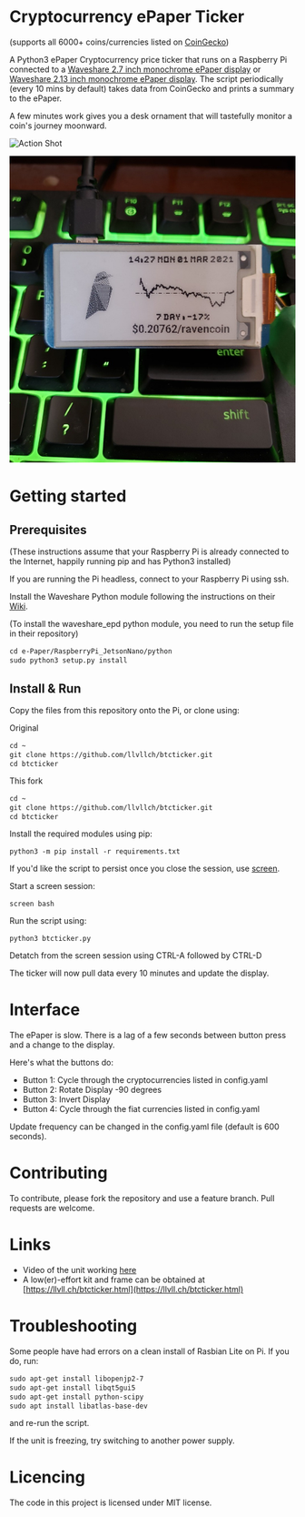 # Cryptocurrency ePaper Ticker 
(supports all 6000+ coins/currencies listed on [CoinGecko](https://api.coingecko.com/api/v3/coins/list))

A Python3 ePaper Cryptocurrency price ticker that runs on a Raspberry Pi connected to a [Waveshare 2.7 inch monochrome ePaper display](https://www.waveshare.com/wiki/2.7inch_e-Paper_HAT) or [Waveshare 2.13 inch monochrome ePaper display](https://www.waveshare.com/wiki/2.13inch_e-Paper_HAT). The script periodically (every 10 mins by default) takes data from CoinGecko and prints a summary to the ePaper.

A few minutes work gives you a desk ornament that will tastefully monitor a coin's journey moonward.

![Action Shot](/images/actionshot/BasicLunar.jpg)

![Action Shot](/images/actionshot/Ws213v2.jpg)

# Getting started

## Prerequisites

(These instructions assume that your Raspberry Pi is already connected to the Internet, happily running pip and has Python3 installed)

If you are running the Pi headless, connect to your Raspberry Pi using ssh.

Install the Waveshare Python module following the instructions on their [Wiki](https://www.waveshare.com/wiki/2.7inch_e-Paper_HAT).

(To install the waveshare_epd python module, you need to run the setup file in their repository)

```
cd e-Paper/RaspberryPi_JetsonNano/python
sudo python3 setup.py install
```
## Install & Run

Copy the files from this repository onto the Pi, or clone using:

Original

```
cd ~
git clone https://github.com/llvllch/btcticker.git
cd btcticker
```

This fork

```
cd ~
git clone https://github.com/llvllch/btcticker.git
cd btcticker
```

Install the required modules using pip:

```
python3 -m pip install -r requirements.txt
```

If you'd like the script to persist once you close the session, use [screen](https://linuxize.com/post/how-to-use-linux-screen/).

Start a screen session:

```
screen bash
```

Run the script using:

```
python3 btcticker.py
```

Detatch from the screen session using CTRL-A followed by CTRL-D

The ticker will now pull data every 10 minutes and update the display. 

# Interface

The ePaper is slow. There is a lag of a few seconds between button press and a change to the display. 

Here's what the buttons do:
- Button 1: Cycle through the cryptocurrencies listed in config.yaml
- Button 2: Rotate Display -90 degrees
- Button 3: Invert Display
- Button 4: Cycle through the fiat currencies listed in config.yaml

Update frequency can be changed in the config.yaml file (default is 600 seconds).

# Contributing

To contribute, please fork the repository and use a feature branch. Pull requests are welcome.

# Links

- Video of the unit working [here](https://youtu.be/TN8lMPppR1c)
- A low(er)-effort kit and frame can be obtained at [https://llvll.ch/btcticker.html](https://llvll.ch/btcticker.html)

# Troubleshooting

Some people have had errors on a clean install of Rasbian Lite on Pi. If you do, run:

```
sudo apt-get install libopenjp2-7
sudo apt-get install libqt5gui5
sudo apt-get install python-scipy
sudo apt install libatlas-base-dev
```

and re-run the script.

If the unit is freezing, try switching to another power supply. 

# Licencing

The code in this project is licensed under MIT license.
